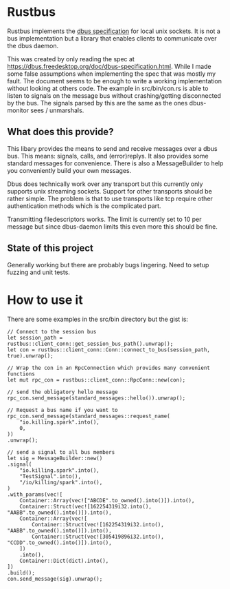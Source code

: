 # Rustbus
Rustbus implements the [dbus specification](https://dbus.freedesktop.org/doc/dbus-specification.html) for local unix sockets. It is not a bus implementation but a library
that enables clients to communicate over the dbus daemon.

This was created by only reading the spec at https://dbus.freedesktop.org/doc/dbus-specification.html. While I made some false assumptions when implementing the 
spec that was mostly my fault. The document seems to be enough to write a working implementation without looking at others code. The example in src/bin/con.rs is able
to listen to signals on the message bus without crashing/getting  disconnected by the bus. The signals parsed by this are the same as the ones dbus-monitor sees / unmarshals.

## What does this provide?
This libary provides the means to send and receive messages over a dbus bus. This means: signals, calls, and (error)replys. It also provides some standard messages
for convenience. There is also a MessageBuilder to help you conveniently build your own messages.

Dbus does technically work over any transport but this currently only supports unix streaming sockets. Support for other transports should be rather simple. The problem is
that to use transports like tcp require other authentication methods which is the complicated part.

Transmitting filedescriptors works. The limit is currently set to 10 per message but since dbus-daemon limits this even more this should be fine.

## State of this project
Generally working but there are probably bugs lingering. Need to setup fuzzing and unit tests.


# How to use it
There are some examples in the src/bin directory but the gist is:
```
// Connect to the session bus
let session_path = rustbus::client_conn::get_session_bus_path().unwrap();
let con = rustbus::client_conn::Conn::connect_to_bus(session_path, true).unwrap();

// Wrap the con in an RpcConnection which provides many convenient functions
let mut rpc_con = rustbus::client_conn::RpcConn::new(con);

// send the obligatory hello message
rpc_con.send_message(standard_messages::hello()).unwrap();

// Request a bus name if you want to
rpc_con.send_message(standard_messages::request_name(
    "io.killing.spark".into(),
    0,
))
.unwrap();

// send a signal to all bus members
let sig = MessageBuilder::new()
.signal(
    "io.killing.spark".into(),
    "TestSignal".into(),
    "/io/killing/spark".into(),
)
.with_params(vec![
    Container::Array(vec!["ABCDE".to_owned().into()]).into(),
    Container::Struct(vec![162254319i32.into(), "AABB".to_owned().into()]).into(),
    Container::Array(vec![
        Container::Struct(vec![162254319i32.into(), "AABB".to_owned().into()]).into(),
        Container::Struct(vec![305419896i32.into(), "CCDD".to_owned().into()]).into(),
    ])
    .into(),
    Container::Dict(dict).into(),
])
.build();
con.send_message(sig).unwrap();
```